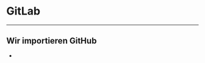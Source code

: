 
# GitLab

______________________________________________________________________

## Wir importieren GitHub

- 